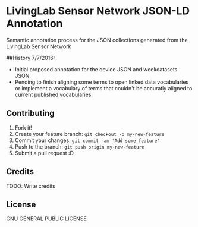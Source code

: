 
# LivingLab Sensor Network JSON-LD Annotation
Semantic annotation process for the JSON collections generated from the LivingLab Sensor Network

##History
7/7/2016: 
+ Initial proposed annotation for the device JSON and weekdatasets JSON.
+ Pending to finish aligning some terms to open linked data vocabularies or implement a vocabulary of terms that couldn't be accuratly aligned to current published vocabularies.

## Contributing
1. Fork it!
2. Create your feature branch: `git checkout -b my-new-feature`
3. Commit your changes: `git commit -am 'Add some feature'`
4. Push to the branch: `git push origin my-new-feature`
5. Submit a pull request :D

## Credits
TODO: Write credits

## License
  GNU GENERAL PUBLIC LICENSE
